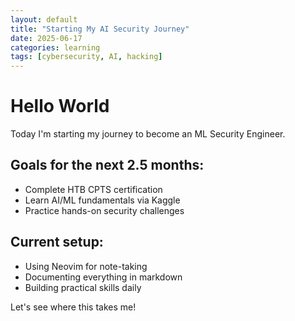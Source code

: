 ```yaml
---
layout: default
title: "Starting My AI Security Journey"
date: 2025-06-17
categories: learning
tags: [cybersecurity, AI, hacking]
---
```


# Hello World

Today I'm starting my journey to become an ML Security Engineer.

## Goals for the next 2.5 months:
- Complete HTB CPTS certification
- Learn AI/ML fundamentals via Kaggle
- Practice hands-on security challenges

## Current setup:
- Using Neovim for note-taking
- Documenting everything in markdown
- Building practical skills daily

Let's see where this takes me!

